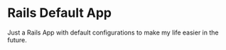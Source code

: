 # Rails Default App

Just a Rails App with default configurations to make my life easier in the future.

